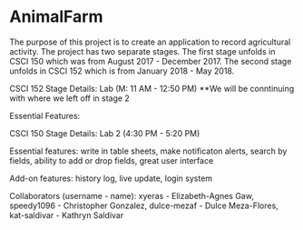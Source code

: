 # AnimalFarm
The purpose of this project is to create an application to record agricultural activity. The project has two separate stages. The first stage unfolds in CSCI 150 which was from August 2017 - December 2017. The second stage unfolds in CSCI 152 which is from January 2018 - May 2018. 

CSCI 152 Stage Details:
Lab (M: 11 AM - 12:50 PM)
**We will be conntinuing with where we left off in stage 2 

Essential Features:






CSCI 150 Stage Details:
Lab 2 (4:30 PM - 5:20 PM)

Essential features: write in table sheets, make notificaton alerts, search by fields, ability to add or drop fields, great user interface

Add-on features: history log, live update, login system

Collaborators (username - name): xyeras - Elizabeth-Agnes Gaw, speedy1096 - Christopher Gonzalez, dulce-mezaf - Dulce Meza-Flores, kat-saldivar - Kathryn Saldivar

